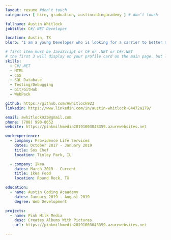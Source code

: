 ```yaml
---
layout: resume #don't touch
categories: [ hire, graduation, austincodingacademy ] # don't touch

fullname: Austin Whitlock
jobtitle: C#/.NET Developer

location: Austin, TX
blurb: "I am a young Developer who is looking for a carrier to better my skills and share knowledge in coding."

# first item must be JavaScript or C# or .NET or C#/.NET
# the first 3 will display on your profile card on the main page. but list as many as you want, they will be all be visible on your individual profile page
skills:
  - C#/.NET
  - HTML
  - CSS
  - SQL Database
  - Testing/Debugging
  - Git/GitHub
  - WebPack

github: https://github.com/Awhitlock923
linkedin: https://www.linkedin.com/in/austin-whitlock-84472a179/

email: awhitlock923@gmail.com
phone: (708) 990-8652
website: https://pinkmilkmedia20191003043359.azurewebsites.net

workexperience:
  - company: Providence Life Services
    dates: October 2017 - January 2019
    title: Sos Chef
    location: Tinley Park, IL

  - company: Ikea
    dates: March 2019 - Current
    title: Ikea Food
    location: Round Rock, TX

education:
  - name: Austin Coding Acaademy
    dates: January 2019 - August 2019
    degree: Web Development

projects:
  - name: Pink Milk Media
    desc: Creates Albums With Pictures
    url: https://pinkmilkmedia20191003043359.azurewebsites.net

---
```

